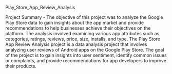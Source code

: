 Play_Store_App_Review_Analysis

Project Summary -
The objective of this project was to analyze the Google Play Store data to gain insights about the app market and provide recommendations to help businesses achieve their objectives on the platform. The analysis involved examining various app attributes such as categories, ratings, reviews, price, size, installs, and type.
The Play Store App Review Analysis project is a data analysis project that involves analyzing user reviews of Android apps on the Google Play Store. The goal of the project is to gain insights into user sentiment, identify common issues or complaints, and provide recommendations for app developers to improve their products.
